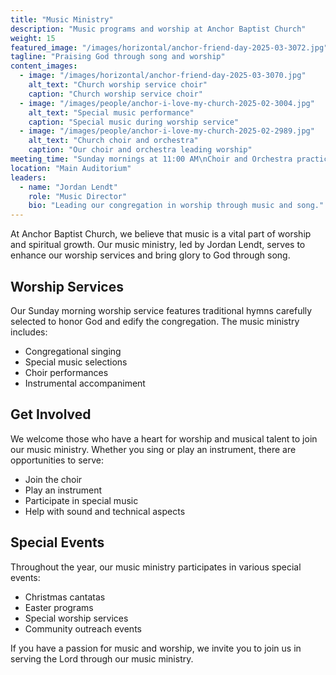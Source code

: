 ```yaml
---
title: "Music Ministry"
description: "Music programs and worship at Anchor Baptist Church"
weight: 15
featured_image: "/images/horizontal/anchor-friend-day-2025-03-3072.jpg"
tagline: "Praising God through song and worship"
content_images:
  - image: "/images/horizontal/anchor-friend-day-2025-03-3070.jpg"
    alt_text: "Church worship service choir"
    caption: "Church worship service choir"
  - image: "/images/people/anchor-i-love-my-church-2025-02-3004.jpg"
    alt_text: "Special music performance"
    caption: "Special music during worship service"
  - image: "/images/people/anchor-i-love-my-church-2025-02-2989.jpg"
    alt_text: "Church choir and orchestra"
    caption: "Our choir and orchestra leading worship"
meeting_time: "Sunday mornings at 11:00 AM\nChoir and Orchestra practice at 5:00 PM"
location: "Main Auditorium"
leaders:
  - name: "Jordan Lendt"
    role: "Music Director"
    bio: "Leading our congregation in worship through music and song."
---
```


At Anchor Baptist Church, we believe that music is a vital part of worship and spiritual growth. Our music ministry, led by Jordan Lendt, serves to enhance our worship services and bring glory to God through song.

## Worship Services

Our Sunday morning worship service features traditional hymns carefully selected to honor God and edify the congregation. The music ministry includes:

- Congregational singing
- Special music selections
- Choir performances
- Instrumental accompaniment

## Get Involved

We welcome those who have a heart for worship and musical talent to join our music ministry. Whether you sing or play an instrument, there are opportunities to serve:

- Join the choir
- Play an instrument
- Participate in special music
- Help with sound and technical aspects

## Special Events

Throughout the year, our music ministry participates in various special events:

- Christmas cantatas
- Easter programs
- Special worship services
- Community outreach events

If you have a passion for music and worship, we invite you to join us in serving the Lord through our music ministry. 